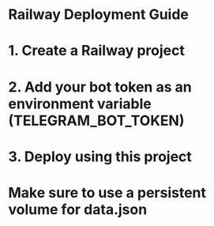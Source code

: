 # Railway Deployment Guide
# 1. Create a Railway project
# 2. Add your bot token as an environment variable (TELEGRAM_BOT_TOKEN)
# 3. Deploy using this project

# Make sure to use a persistent volume for data.json
